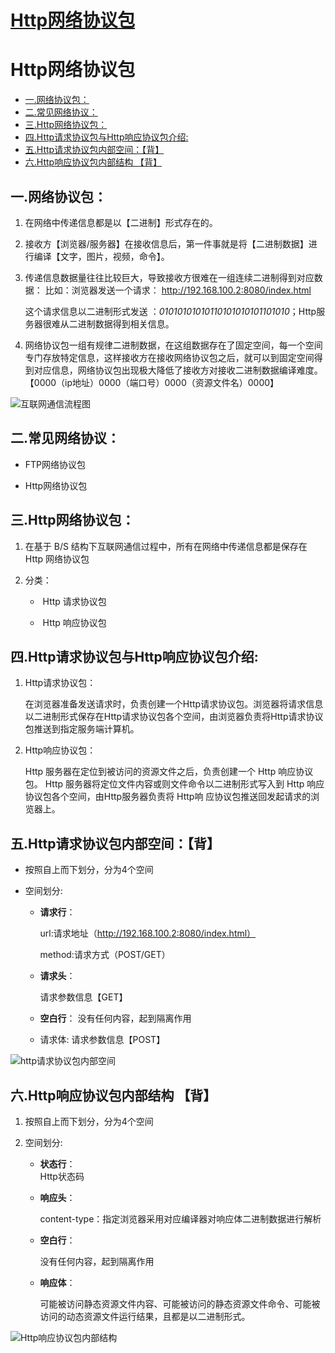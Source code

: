 # [Http网络协议包](https://github.com/Type-Gao/blog/issues/1)

# Http网络协议包  
  - [一.网络协议包：](#一网络协议包)
- [二.常见网络协议：](#二常见网络协议)
- [三.Http网络协议包：](#三http网络协议包)
- [四.Http请求协议包与Http响应协议包介绍:](#四http请求协议包与http响应协议包介绍)
- [五.Http请求协议包内部空间：【背】](#五http请求协议包内部空间背)
- [六.Http响应协议包内部结构 【背】](#六http响应协议包内部结构-背)
## 一.网络协议包：

1. 在网络中传递信息都是以【二进制】形式存在的。

2. 接收方【浏览器/服务器】在接收信息后，第一件事就是将【二进制数据】进行编译【文字，图片，视频，命令】。

3. 传递信息数据量往往比较巨大，导致接收方很难在一组连续二进制得到对应数据：
   比如：浏览器发送一个请求： http://192.168.100.2:8080/index.html
   
   这个请求信息以二进制形式发送 ：*01010101010110101010101101010*；Http服务器很难从二进制数据得到相关信息。

4. 网络协议包一组有规律二进制数据，在这组数据存在了固定空间，每一个空间专门存放特定信息，这样接收方在接收网络协议包之后，就可以到固定空间得到对应信息，网络协议包出现极大降低了接收方对接收二进制数据编译难度。
   【0000（ip地址）0000（端口号）0000（资源文件名）0000】

![互联网通信流程图](http://gao8847.oss-cn-hangzhou.aliyuncs.com/img%E4%BA%92%E8%81%94%E7%BD%91%E9%80%9A%E4%BF%A1%E6%B5%81%E7%A8%8B%E5%9B%BE.png)



## 二.常见网络协议：

- FTP网络协议包

- Http网络协议包



## 三.Http网络协议包：

1. 在基于 B/S 结构下互联网通信过程中，所有在网络中传递信息都是保存在 Http 网络协议包

2. 分类：

   - ​	Http 请求协议包

   - ​	Http 响应协议包



## 四.Http请求协议包与Http响应协议包介绍:

1. Http请求协议包：

   在浏览器准备发送请求时，负责创建一个Http请求协议包。浏览器将请求信息以二进制形式保存在Http请求协议包各个空间，由浏览器负责将Http请求协议包推送到指定服务端计算机。

   

2. Http响应协议包：

   Http 服务器在定位到被访问的资源文件之后，负责创建一个 Http 响应协议包。 Http 服务器将定位文件内容或则文件命令以二进制形式写入到 Http 响应协议包各个空间，由Http服务器负责将 Http响 应协议包推送回发起请求的浏览器上。



## 五.Http请求协议包内部空间：【背】

- 按照自上而下划分，分为4个空间

- 空间划分:

   - **请求行**：

      url:请求地址（http://192.168.100.2:8080/index.html）

      method:请求方式（POST/GET）

   - **请求头**：

     请求参数信息【GET】

   - **空白行**：
     没有任何内容，起到隔离作用

   - 请求体:
     请求参数信息【POST】

![http请求协议包内部空间](http://gao8847.oss-cn-hangzhou.aliyuncs.com/imghttp%E8%AF%B7%E6%B1%82%E5%8D%8F%E8%AE%AE%E5%8C%85%E5%86%85%E9%83%A8%E7%A9%BA%E9%97%B4.png)



## 六.Http响应协议包内部结构 【背】

1. 按照自上而下划分，分为4个空间

2. 空间划分:

   - **状态行**：             
     Http状态码
     
   - **响应头**：            
     
     content-type：指定浏览器采用对应编译器对响应体二进制数据进行解析

   - **空白行**：

     没有任何内容，起到隔离作用

   - **响应体**：

     可能被访问静态资源文件内容、可能被访问的静态资源文件命令、可能被访问的动态资源文件运行结果，且都是以二进制形式。


![Http响应协议包内部结构](http://gao8847.oss-cn-hangzhou.aliyuncs.com/imgHttp%E5%93%8D%E5%BA%94%E5%8D%8F%E8%AE%AE%E5%8C%85%E5%86%85%E9%83%A8%E7%BB%93%E6%9E%84.png)